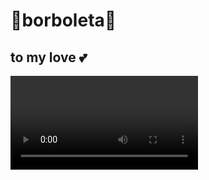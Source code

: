 # 🦋borboleta🦋
## to my love 💕
<div>
  <video>
  src="https://user-images.githubusercontent.com/82988362/141829078-b66cb6ad-76f5-4f63-96d5-94b2bbb3ef7a.mp4">
  <video/>
</div>
